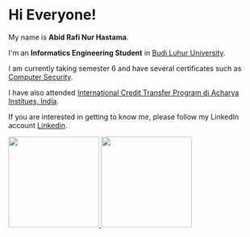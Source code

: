 # Hi Everyone!

My name is **Abid Rafi Nur Hastama**.

I'm an **Informatics Engineering Student** in [Budi Luhur University](https://www.budiluhur.ac.id/).

I am currently taking semester 6 and have several certificates such as [Computer Security](https://drive.google.com/file/d/1lWwVPYhiXIFAOwG8zE4cjW0N28_Lu7Hz/view).

I have also attended [International Credit Transfer Program di Acharya Institues, India](https://drive.google.com/file/d/1DBB8R434wfXvUKPZ1MtRsDo9YpJyuGhw/view).

If you are interested in getting to know me, please follow my LinkedIn account [Linkedin](https://www.linkedin.com/in/abid-rafi-nur-hastama-51b651260/).

<p align="left">
<a href="https://github.com/rafihastama">
  <img height="180em" src="https://github-readme-stats-eight-theta.vercel.app/api?username=rafihastama&show_icons=true&theme=algolia&include_all_commits=true&count_private=true"/>
  <img height="180em" src="https://github-readme-stats-eight-theta.vercel.app/api/top-langs/?username=rafihastama&layout=compact&langs_count=8&theme=algolia"/>
</a>
</p>
